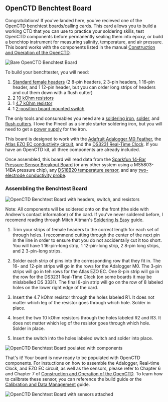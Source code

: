 ## OpenCTD Benchtest Board

Congratulations! If you've landed here, you've recieved one of the OpenCTD benchtest boards/calling cards. This card allows you to build a working CTD that you can use to practice your soldering skills, test OpenCTD components before permanently sealing them into epoxy, or build a benchtop instrument for measuring  salinity, temperature, and air pressure. This board works with the components listed in the manual [Construction and Operation of the OpenCTD](https://github.com/OceanographyforEveryone/OpenCTD/blob/main/Documentation/Manual/OpenCTD_ConstructionOperation.pdf). 

![Bare OpenCTD Benchtest Board](https://github.com/OceanographyforEveryone/OpenCTD/blob/main/Hardware/Benchtester/BoardBlank.png)

To build your benchtester, you will need:
1. [Standard female headers](https://amzn.to/3J5v8dg) (2 8-pin headers, 2 3-pin headers, 1 16-pin header, and 1 12-pin header, but you can order long strips of headers and cut them down with a flush cutter)
2. 2 [10 kOhm resistors](https://amzn.to/4cN27Rc)
3. 1 [4.7 kOhm resistor](https://amzn.to/4aIREVb)
4. 1 [2-position board mounted switch](https://www.adafruit.com/product/805)

The only tools and consumables you need are a [soldering iron](https://amzn.to/4aios7I), [solder](https://amzn.to/4cMaoVF), and [flush cutters](https://amzn.to/4cDmFf0). I love the Pinecil as a simple starter soldering iron, but you will need to get a [power supply](https://amzn.to/3J8Vewa) for the iron. 

This board is designed to work with the [Adafruit Adalogger M0 Feather](https://www.adafruit.com/product/2796), the [Atlas EZO EC conductivity circuit](https://amzn.to/49nwWcp), and the [DS3231 Real-Time Clock](https://www.adafruit.com/product/5188). If you have an OpenCTD kit, all three components are already included. 

Once assembled, this board will read data from the [Sparkfun 14-Bar Pressure Sensor Breakout Board](https://www.sparkfun.com/products/12909) (or any other system using a MS5803-14BA pressure chip), any [DS18B20 temperature sensor](https://amzn.to/49sBpL5), and any [two-electrode conductivity probe](https://amzn.to/3xrnmrT).

### Assembling the Benchtest Board

![OpenCTD Benchtest Board with headers, switch, and resistors](https://github.com/OceanographyforEveryone/OpenCTD/blob/main/Hardware/Benchtester/BoardHeaders.png)

Note: All components will be soldered onto on the front (the side with Andrew's contact information) of the card. If you've never soldered before, I recomend reading through Mitch Altman's [Soldering Is Easy](https://mightyohm.com/files/soldercomic/FullSolderComic_EN.pdf) guide. 

1. Trim your strips of female headers to the correct length for each set of through holes. I reccommend cutting through the center of the next pin in the line in order to ensure that you do not accidentally cut it too short. You will have 1 16-pin-long strip, 1 12-pin-long strip, 2 8-pin long strips, and 2 3-pin-long strips.

2. Solder each strip of pins into the corresponding row that they fit in. The 16- and 12-pin strips will go in the rows for the Adalogger M0. The 3-pin strips will go in teh rows for the Atlas EZO EC. One 8-pin strip will go in the row for the DS3231 Real-Time Clock (on some boards it may be mislabelled DS 3331). The final 8-pin strip will go on the row of 8 labeled holes on the lower right edge of the card.

3. Insert the 4.7 kOhm resistor through the holes labeled R1. It does not matter which leg of the resistor goes through which hole. Solder in place. 

4. Insert the two 10 kOhm resistors through the holes labeled R2 and R3. It does not matter which leg of the resistor goes through which hole. Solder in place.

5. Insert the switch into the holes labeled switch and solder into place.

![OpenCTD Benchtest Board poulated with components](https://github.com/OceanographyforEveryone/OpenCTD/blob/main/Hardware/Benchtester/BoardPopulated.png)

That's it! Your board is now ready to be populated with OpenCTD components. For instuctions on how to assemble the Adalogger, Real-time Clock, and EZO EC circuit, as well as the sensors, please refer to Chapter 6 and Chapter 7 of [Construction and Operation of the OpenCTD](https://github.com/OceanographyforEveryone/OpenCTD/blob/main/Documentation/Manual/OpenCTD_ConstructionOperation.pdf). To learn how to calibrate these sensor, you can reference the build guide or the [Calibration and Data Management](https://github.com/OceanographyforEveryone/OpenCTD/blob/main/Documentation/Manual/OpenCTD_CalibrationDataManagement.pdf) guide.

![OpenCTD Benchtest Board with sensors attached](https://github.com/OceanographyforEveryone/OpenCTD/blob/main/Hardware/Benchtester/BoardFinished.png)
